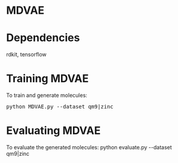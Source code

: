 # MDVAE

# Dependencies
rdkit, tensorflow

# Training MDVAE

To train and generate molecules:
<pre>python MDVAE.py --dataset qm9|zinc</pre>

# Evaluating MDVAE

To evaluate the generated molecules:
python evaluate.py --dataset qm9|zinc

